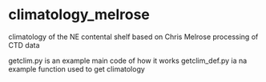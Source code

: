 # climatology_melrose
climatology of the NE contental shelf based on Chris Melrose processing of CTD data

getclim.py is an example main code of how it works
getclim_def.py ia na example function used to get climatology
